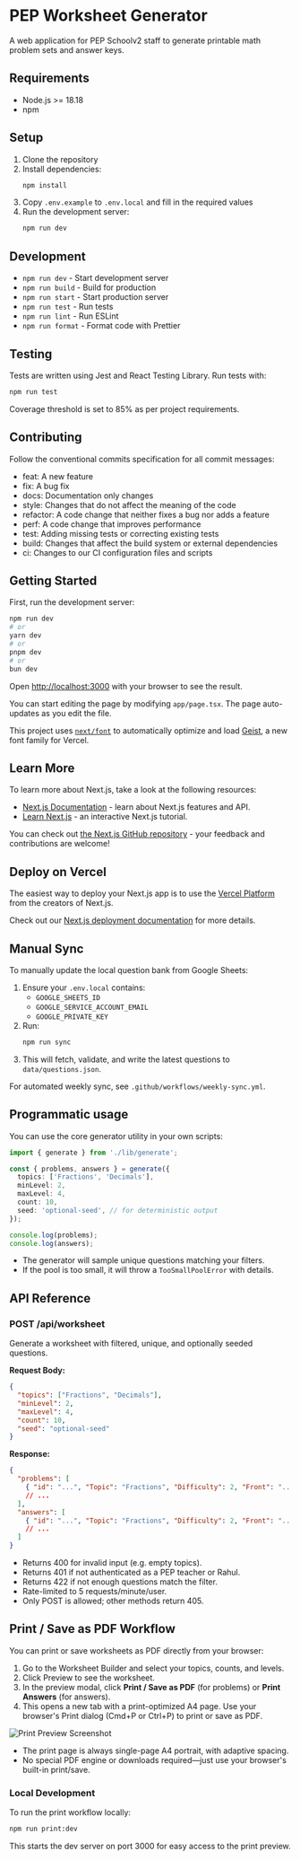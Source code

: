 # PEP Worksheet Generator

A web application for PEP Schoolv2 staff to generate printable math problem sets and answer keys.

## Requirements

- Node.js >= 18.18
- npm

## Setup

1. Clone the repository
2. Install dependencies:
   ```bash
   npm install
   ```
3. Copy `.env.example` to `.env.local` and fill in the required values
4. Run the development server:
   ```bash
   npm run dev
   ```

## Development

- `npm run dev` - Start development server
- `npm run build` - Build for production
- `npm run start` - Start production server
- `npm run test` - Run tests
- `npm run lint` - Run ESLint
- `npm run format` - Format code with Prettier

## Testing

Tests are written using Jest and React Testing Library. Run tests with:
```bash
npm run test
```

Coverage threshold is set to 85% as per project requirements.

## Contributing

Follow the conventional commits specification for all commit messages:
- feat: A new feature
- fix: A bug fix
- docs: Documentation only changes
- style: Changes that do not affect the meaning of the code
- refactor: A code change that neither fixes a bug nor adds a feature
- perf: A code change that improves performance
- test: Adding missing tests or correcting existing tests
- build: Changes that affect the build system or external dependencies
- ci: Changes to our CI configuration files and scripts

## Getting Started

First, run the development server:

```bash
npm run dev
# or
yarn dev
# or
pnpm dev
# or
bun dev
```

Open [http://localhost:3000](http://localhost:3000) with your browser to see the result.

You can start editing the page by modifying `app/page.tsx`. The page auto-updates as you edit the file.

This project uses [`next/font`](https://nextjs.org/docs/app/building-your-application/optimizing/fonts) to automatically optimize and load [Geist](https://vercel.com/font), a new font family for Vercel.

## Learn More

To learn more about Next.js, take a look at the following resources:

- [Next.js Documentation](https://nextjs.org/docs) - learn about Next.js features and API.
- [Learn Next.js](https://nextjs.org/learn) - an interactive Next.js tutorial.

You can check out [the Next.js GitHub repository](https://github.com/vercel/next.js) - your feedback and contributions are welcome!

## Deploy on Vercel

The easiest way to deploy your Next.js app is to use the [Vercel Platform](https://vercel.com/new?utm_medium=default-template&filter=next.js&utm_source=create-next-app&utm_campaign=create-next-app-readme) from the creators of Next.js.

Check out our [Next.js deployment documentation](https://nextjs.org/docs/app/building-your-application/deploying) for more details.

## Manual Sync

To manually update the local question bank from Google Sheets:

1. Ensure your `.env.local` contains:
   - `GOOGLE_SHEETS_ID`
   - `GOOGLE_SERVICE_ACCOUNT_EMAIL`
   - `GOOGLE_PRIVATE_KEY`
2. Run:
   ```bash
   npm run sync
   ```
3. This will fetch, validate, and write the latest questions to `data/questions.json`.

For automated weekly sync, see `.github/workflows/weekly-sync.yml`.

## Programmatic usage

You can use the core generator utility in your own scripts:

```ts
import { generate } from './lib/generate';

const { problems, answers } = generate({
  topics: ['Fractions', 'Decimals'],
  minLevel: 2,
  maxLevel: 4,
  count: 10,
  seed: 'optional-seed', // for deterministic output
});

console.log(problems);
console.log(answers);
```

- The generator will sample unique questions matching your filters.
- If the pool is too small, it will throw a `TooSmallPoolError` with details.

## API Reference

### POST /api/worksheet

Generate a worksheet with filtered, unique, and optionally seeded questions.

**Request Body:**
```json
{
  "topics": ["Fractions", "Decimals"],
  "minLevel": 2,
  "maxLevel": 4,
  "count": 10,
  "seed": "optional-seed"
}
```

**Response:**
```json
{
  "problems": [
    { "id": "...", "Topic": "Fractions", "Difficulty": 2, "Front": "...", "Back": "..." },
    // ...
  ],
  "answers": [
    { "id": "...", "Topic": "Fractions", "Difficulty": 2, "Front": "...", "Back": "..." },
    // ...
  ]
}
```

- Returns 400 for invalid input (e.g. empty topics).
- Returns 401 if not authenticated as a PEP teacher or Rahul.
- Returns 422 if not enough questions match the filter.
- Rate-limited to 5 requests/minute/user.
- Only POST is allowed; other methods return 405.

## Print / Save as PDF Workflow

You can print or save worksheets as PDF directly from your browser:

1. Go to the Worksheet Builder and select your topics, counts, and levels.
2. Click Preview to see the worksheet.
3. In the preview modal, click **Print / Save as PDF** (for problems) or **Print Answers** (for answers).
4. This opens a new tab with a print-optimized A4 page. Use your browser's Print dialog (Cmd+P or Ctrl+P) to print or save as PDF.

![Print Preview Screenshot](docs/print-preview.png)

- The print page is always single-page A4 portrait, with adaptive spacing.
- No special PDF engine or downloads required—just use your browser's built-in print/save.

### Local Development

To run the print workflow locally:

```bash
npm run print:dev
```

This starts the dev server on port 3000 for easy access to the print preview.
